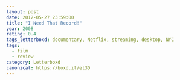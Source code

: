 ```yaml
---
layout: post 
date: 2012-05-27 23:59:00
title: "I Need That Record!"
year: 2008
rating: 0.4
tags_letterboxd: documentary, Netflix, streaming, desktop, NYC
tags:
  - film
  - review
category: Letterboxd
canonical: https://boxd.it/el3D
---
```

